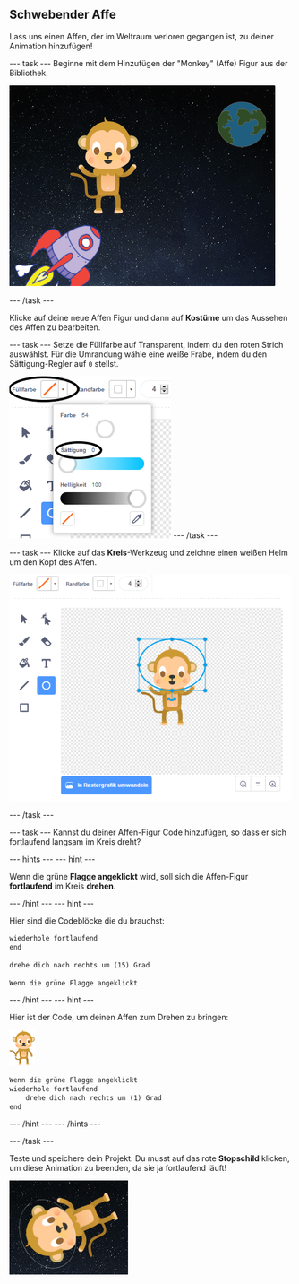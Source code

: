 ## Schwebender Affe

Lass uns einen Affen, der im Weltraum verloren gegangen ist, zu deiner Animation hinzufügen!

--- task --- Beginne mit dem Hinzufügen der "Monkey" (Affe) Figur aus der Bibliothek.

![Hinzufügen einer Affen-Figur](images/space-monkey-sprite.png)

--- /task ---

Klicke auf deine neue Affen Figur und dann auf **Kostüme** um das Aussehen des Affen zu bearbeiten.

--- task --- Setze die Füllfarbe auf Transparent, indem du den roten Strich auswählst. Für die Umrandung wähle eine weiße Frabe, indem du den Sättigung-Regler auf `0` stellst.

![Mache weiße Farbe](images/make-white.png) --- /task ---

--- task --- Klicke auf das **Kreis**-Werkzeug und zeichne einen weißen Helm um den Kopf des Affen.

![Monkey space helmet](images/space-monkey-edit.png)

--- /task ---

--- task --- Kannst du deiner Affen-Figur Code hinzufügen, so dass er sich fortlaufend langsam im Kreis dreht?

--- hints ---
 --- hint ---

Wenn die grüne **Flagge angeklickt** wird, soll sich die Affen-Figur **fortlaufend** im Kreis **drehen**.

--- /hint --- --- hint ---

Hier sind die Codeblöcke die du brauchst:

```blocks3
wiederhole fortlaufend
end

drehe dich nach rechts um (15) Grad

Wenn die grüne Flagge angeklickt
```

--- /hint --- --- hint ---

Hier ist der Code, um deinen Affen zum Drehen zu bringen:

![Affen Figur](images/sprite-monkey.png)

```blocks3
Wenn die grüne Flagge angeklickt
wiederhole fortlaufend 
    drehe dich nach rechts um (1) Grad
end
```

--- /hint --- --- /hints ---

--- /task ---

Teste und speichere dein Projekt. Du musst auf das rote **Stopschild** klicken, um diese Animation zu beenden, da sie ja fortlaufend läuft!

![Teste den drehenden Affen](images/space-spin-test.png)